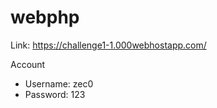 # webphp

Link: https://challenge1-1.000webhostapp.com/

Account
  - Username: zec0
  - Password: 123
